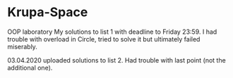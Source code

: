 # Krupa-Space
OOP laboratory
My solutions to list 1 with deadline to Friday 23:59.
I had trouble with overload in Circle, tried to solve it but ultimately failed miserably.

03.04.2020 uploaded solutions to list 2. Had trouble with last point (not the additional one).
